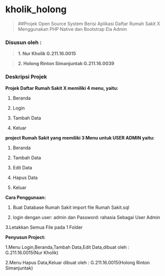 # kholik_holong
>##Projek Open Source System Berisi Aplikasi Daftar Rumah Sakit X Menggunakan PHP Native dan Bootstrap Ela Admin
### Disusun oleh : 
>**1. Nur Kholik G.211.16.0015**

>**2. Holong Rinton Simanjuntak G.211.16.0039**

### Deskripsi Projek

**Projek Daftar Rumah Sakit X memiliki 4 menu, yaitu:**

  1. Beranda
  
  2. Login
  
  3. Tambah Data
  
  4. Keluar
  
**project Rumah Sakit yang memiliki 3 Menu untuk USER ADMIN yaitu:**

  1. Beranda
  
  2. Tambah Data
  
  3. Edit Data
  
  4. Hapus Data
  
  5. Keluar
  
**Cara Penggunaan:**

  1. Buat Database Rumah Sakit import file Rumah Sakit.sql
  
  2. login dengan user: admin dan Password: rahasia Sebagai User Admin
  
  3.Letakkan Semua File pada 1 Folder
  
**Penyusun Project:**

  1.Menu Login,Beranda,Tambah Data,Edit Data,dibuat oleh : G.211.16.0015(Nur Kholik)
  
  2.Menu Hapus Data,Keluar dibuat oleh : G.211.16.0015(Holong Rinton Simanjuntak)
  
